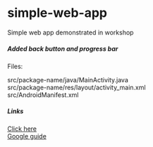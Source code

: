 # simple-web-app
Simple web app demonstrated in workshop

<h5>Added back button and progress bar</h5>

<p>Files: </p>

src/package-name/java/MainActivity.java <br>
src/package-name/res/layout/activity_main.xml <br>
src/AndroidManifest.xml<br>

<h5>Links</h5>

<a href="https://www.tutorialspoint.com/how-to-display-progress-bar-while-loading-a-url-to-webview-in-android">Click here</a><br>
<a href="https://developer.android.com/guide/webapps/webview">Google guide</a>
